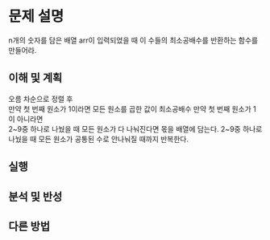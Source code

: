 # 문제 설명
n개의 숫자를 담은 배열 arr이 입력되었을 때 이 수들의 최소공배수를 반환하는 함수를 만들어라.

## 이해 및 계획
 오름 차순으로 정렬 후  
 만약 첫 번째 원소가 1이라면 모든 원소를 곱한 값이 최소공배수
 만약 첫 번째 원소가 1이 아니라면  
 2~9중 하나로 나눴을 때 모든 원소가 다 나눠진다면 몫을 배열에 담는다.
 2~9중 하나로 나눴을 때 모든 원소가 공통된 수로 안나눠질 때까지 반복한다.
 
## 실행

## 분석 및 반성

## 다른 방법
